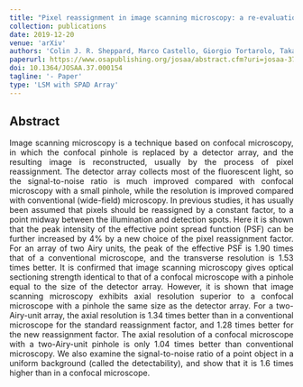 ```yaml
---
title: "Pixel reassignment in image scanning microscopy: a re-evaluation"
collection: publications
date: 2019-12-20
venue: 'arXiv'
authors: 'Colin J. R. Sheppard, Marco Castello, Giorgio Tortarolo, Takahiro Deguchi, Sami V. Koho, Giuseppe Vicidomini, Alberto Diaspro'
paperurl: https://www.osapublishing.org/josaa/abstract.cfm?uri=josaa-37-1-154
doi: 10.1364/JOSAA.37.000154
tagline: '- Paper'
type: 'LSM with SPAD Array'
---
```


<h2> Abstract </h2>
<p align= "justify">
Image scanning microscopy is a technique based on confocal microscopy, in which the confocal pinhole is replaced by a detector array, and the resulting image is reconstructed, usually by the process of pixel reassignment. The detector array collects most of the fluorescent light, so the signal-to-noise ratio is much improved compared with confocal microscopy with a small pinhole, while the resolution is improved compared with conventional (wide-field) microscopy. In previous studies, it has usually been assumed that pixels should be reassigned by a constant factor, to a point midway between the illumination and detection spots. Here it is shown that the peak intensity of the effective point spread function (PSF) can be further increased by 4% by a new choice of the pixel reassignment factor. For an array of two Airy units, the peak of the effective PSF is 1.90 times that of a conventional microscope, and the transverse resolution is 1.53 times better. It is confirmed that image scanning microscopy gives optical sectioning strength identical to that of a confocal microscope with a pinhole equal to the size of the detector array. However, it is shown that image scanning microscopy exhibits axial resolution superior to a confocal microscope with a pinhole the same size as the detector array. For a two-Airy-unit array, the axial resolution is 1.34 times better than in a conventional microscope for the standard reassignment factor, and 1.28 times better for the new reassignment factor. The axial resolution of a confocal microscope with a two-Airy-unit pinhole is only 1.04 times better than conventional microscopy. We also examine the signal-to-noise ratio of a point object in a uniform background (called the detectability), and show that it is 1.6 times higher than in a confocal microscope. 
  
